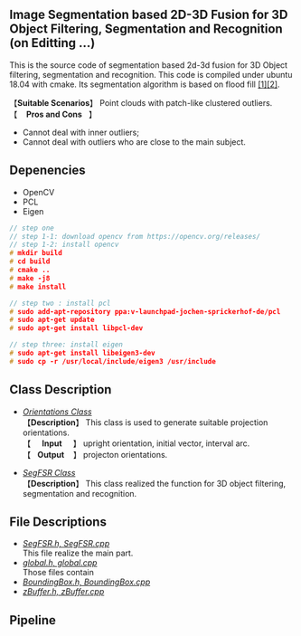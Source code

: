 ## Image Segmentation based 2D-3D Fusion for 3D Object Filtering, Segmentation and Recognition  (on Editting ...)
This is the source code of segmentation based 2d-3d fusion for 3D Object filtering, segmentation and recognition.  This code is compiled under ubuntu 18.04 with cmake. Its segmentation algorithm is based on flood fill 
[[1]](https://en.wikipedia.org/wiki/Flood_fill)[[2]](https://www.geeksforgeeks.org/flood-fill-algorithm-implement-fill-paint/).

【**Suitable Scenarios**】 Point clouds with patch-like clustered outliers.  
【&nbsp;&nbsp;&nbsp;&nbsp;**Pros and Cons**&nbsp;&nbsp;&nbsp;】
* Cannot deal with inner outliers;  
* Cannot deal with outliers who are close to the main subject.

## Depenencies
* OpenCV  
* PCL
* Eigen
```c++
// step one
// step 1-1: download opencv from https://opencv.org/releases/
// step 1-2: install opencv
# mkdir build
# cd build
# cmake ..
# make -j8
# make install

// step two : install pcl
# sudo add-apt-repository ppa:v-launchpad-jochen-sprickerhof-de/pcl
# sudo apt-get update
# sudo apt-get install libpcl-dev

// step three: install eigen
# sudo apt-get install libeigen3-dev
# sudo cp -r /usr/local/include/eigen3 /usr/include 
```

## Class Description  
* [*Orientations Class*]()  
【**Description**】 This class is used to generate suitable projection orientations.  
【&nbsp;&nbsp;&nbsp;&nbsp;&nbsp;**Input**&nbsp;&nbsp;&nbsp;&nbsp;&nbsp;】 upright orientation, initial vector, interval arc.  
【&nbsp;&nbsp;&nbsp;**Output**&nbsp;&nbsp;&nbsp;&nbsp;】 projecton orientations.  

* [*SegFSR Class*]()  
【**Description**】 This class realized the function for 3D object filtering, segmentation and recognition.


## File Descriptions  
* [*SegFSR.h, SegFSR.cpp*]()  
This file realize the main part.   
* [*global.h, global.cpp*]()   
Those files contain   
* [*BoundingBox.h, BoundingBox.cpp*]()  
* [*zBuffer.h, zBuffer.cpp*]()  


## Pipeline












